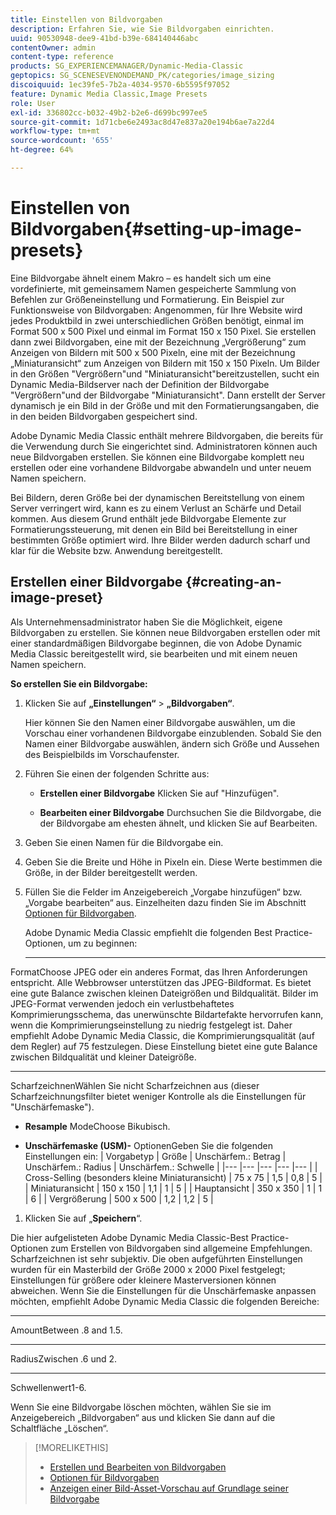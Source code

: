 ```yaml
---
title: Einstellen von Bildvorgaben
description: Erfahren Sie, wie Sie Bildvorgaben einrichten.
uuid: 90530948-dee9-41bd-b39e-684140446abc
contentOwner: admin
content-type: reference
products: SG_EXPERIENCEMANAGER/Dynamic-Media-Classic
geptopics: SG_SCENESEVENONDEMAND_PK/categories/image_sizing
discoiquuid: 1ec39fe5-7b2a-4034-9570-6b5595f97052
feature: Dynamic Media Classic,Image Presets
role: User
exl-id: 336802cc-b032-49b2-b2e6-d699bc997ee5
source-git-commit: 1d71cbe6e2493ac8d47e837a20e194b6ae7a22d4
workflow-type: tm+mt
source-wordcount: '655'
ht-degree: 64%

---
```


# Einstellen von Bildvorgaben{#setting-up-image-presets}

Eine Bildvorgabe ähnelt einem Makro – es handelt sich um eine vordefinierte, mit gemeinsamem Namen gespeicherte Sammlung von Befehlen zur Größeneinstellung und Formatierung. Ein Beispiel zur Funktionsweise von Bildvorgaben: Angenommen, für Ihre Website wird jedes Produktbild in zwei unterschiedlichen Größen benötigt, einmal im Format 500 x 500 Pixel und einmal im Format 150 x 150 Pixel. Sie erstellen dann zwei Bildvorgaben, eine mit der Bezeichnung „Vergrößerung“ zum Anzeigen von Bildern mit 500 x 500 Pixeln, eine mit der Bezeichnung „Miniaturansicht“ zum Anzeigen von Bildern mit 150 x 150 Pixeln. Um Bilder in den Größen &quot;Vergrößern&quot;und &quot;Miniaturansicht&quot;bereitzustellen, sucht ein Dynamic Media-Bildserver nach der Definition der Bildvorgabe &quot;Vergrößern&quot;und der Bildvorgabe &quot;Miniaturansicht&quot;. Dann erstellt der Server dynamisch je ein Bild in der Größe und mit den Formatierungsangaben, die in den beiden Bildvorgaben gespeichert sind.

Adobe Dynamic Media Classic enthält mehrere Bildvorgaben, die bereits für die Verwendung durch Sie eingerichtet sind. Administratoren können auch neue Bildvorgaben erstellen. Sie können eine Bildvorgabe komplett neu erstellen oder eine vorhandene Bildvorgabe abwandeln und unter neuem Namen speichern.

Bei Bildern, deren Größe bei der dynamischen Bereitstellung von einem Server verringert wird, kann es zu einem Verlust an Schärfe und Detail kommen. Aus diesem Grund enthält jede Bildvorgabe Elemente zur Formatierungssteuerung, mit denen ein Bild bei Bereitstellung in einer bestimmten Größe optimiert wird. Ihre Bilder werden dadurch scharf und klar für die Website bzw. Anwendung bereitgestellt.

## Erstellen einer Bildvorgabe {#creating-an-image-preset}

Als Unternehmensadministrator haben Sie die Möglichkeit, eigene Bildvorgaben zu erstellen. Sie können neue Bildvorgaben erstellen oder mit einer standardmäßigen Bildvorgabe beginnen, die von Adobe Dynamic Media Classic bereitgestellt wird, sie bearbeiten und mit einem neuen Namen speichern.

**So erstellen Sie ein Bildvorgabe:**

1. Klicken Sie auf **„Einstellungen“** > **„Bildvorgaben“**.

   Hier können Sie den Namen einer Bildvorgabe auswählen, um die Vorschau einer vorhandenen Bildvorgabe einzublenden. Sobald Sie den Namen einer Bildvorgabe auswählen, ändern sich Größe und Aussehen des Beispielbilds im Vorschaufenster.

1. Führen Sie einen der folgenden Schritte aus:

   * **Erstellen einer Bildvorgabe**
Klicken Sie auf &quot;Hinzufügen&quot;.

   * **Bearbeiten einer Bildvorgabe**
Durchsuchen Sie die Bildvorgabe, die der Bildvorgabe am ehesten ähnelt, und klicken Sie auf Bearbeiten.

1. Geben Sie einen Namen für die Bildvorgabe ein.
1. Geben Sie die Breite und Höhe in Pixeln ein. Diese Werte bestimmen die Größe, in der Bilder bereitgestellt werden.
1. Füllen Sie die Felder im Anzeigebereich „Vorgabe hinzufügen“ bzw. „Vorgabe bearbeiten“ aus. Einzelheiten dazu finden Sie im Abschnitt [Optionen für Bildvorgaben](application-setup.md#image_preset_options).

   Adobe Dynamic Media Classic empfiehlt die folgenden Best Practice-Optionen, um zu beginnen:

   * ****
FormatChoose JPEG oder ein anderes Format, das Ihren Anforderungen entspricht. Alle Webbrowser unterstützen das JPEG-Bildformat. Es bietet eine gute Balance zwischen kleinen Dateigrößen und Bildqualität. Bilder im JPEG-Format verwenden jedoch ein verlustbehaftetes Komprimierungsschema, das unerwünschte Bildartefakte hervorrufen kann, wenn die Komprimierungseinstellung zu niedrig festgelegt ist. Daher empfiehlt Adobe Dynamic Media Classic, die Komprimierungsqualität (auf dem Regler) auf 75 festzulegen. Diese Einstellung bietet eine gute Balance zwischen Bildqualität und kleiner Dateigröße.

   * ****
ScharfzeichnenWählen Sie nicht Scharfzeichnen aus (dieser Scharfzeichnungsfilter bietet weniger Kontrolle als die Einstellungen für &quot;Unschärfemaske&quot;).

   * **Resample**
ModeChoose Bikubisch.

   * **Unschärfemaske (USM)-**
OptionenGeben Sie die folgenden Einstellungen ein:
   | Vorgabetyp | Größe | Unschärfem.: Betrag | Unschärfem.: Radius | Unschärfem.: Schwelle |
   |--- |--- |--- |--- |--- |
   | Cross-Selling (besonders kleine Miniaturansicht) | 75 x 75 | 1,5 | 0,8 | 5 |
   | Miniaturansicht | 150 x 150 | 1,1 | 1 | 5 |
   | Hauptansicht | 350 x 350 | 1 | 1 | 6 |
   | Vergrößerung | 500 x 500 | 1,2 | 1,2 | 5 |

1. Klicken Sie auf „**Speichern**“.

Die hier aufgelisteten Adobe Dynamic Media Classic-Best Practice-Optionen zum Erstellen von Bildvorgaben sind allgemeine Empfehlungen. Scharfzeichnen ist sehr subjektiv. Die oben aufgeführten Einstellungen wurden für ein Masterbild der Größe 2000 x 2000 Pixel festgelegt; Einstellungen für größere oder kleinere Masterversionen können abweichen. Wenn Sie die Einstellungen für die Unschärfemaske anpassen möchten, empfiehlt Adobe Dynamic Media Classic die folgenden Bereiche:

* ****
AmountBetween .8 and 1.5.

* ****
RadiusZwischen .6 und 2.

* ****
Schwellenwert1-6.

Wenn Sie eine Bildvorgabe löschen möchten, wählen Sie sie im Anzeigebereich „Bildvorgaben“ aus und klicken Sie dann auf die Schaltfläche „Löschen“.

>[!MORELIKETHIS]
>
>* [Erstellen und Bearbeiten von Bildvorgaben](application-setup.md#creating_and_editing_image_presets)
>* [Optionen für Bildvorgaben](application-setup.md#image_preset_options)
>* [Anzeigen einer Bild-Asset-Vorschau auf Grundlage seiner Bildvorgabe](previewing-asset.md#previewing_an_image_asset_based_on_its_image_preset)

